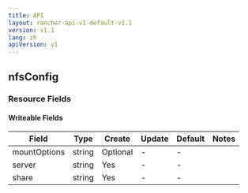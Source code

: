 ```yaml
---
title: API
layout: rancher-api-v1-default-v1.1
version: v1.1
lang: zh
apiVersion: v1
---
```


## nfsConfig



### Resource Fields

#### Writeable Fields

Field | Type | Create | Update | Default | Notes
---|---|---|---|---|---
mountOptions | string | Optional | - | - | 
server | string | Yes | - | - | 
share | string | Yes | - | - | 



<br>
